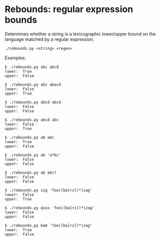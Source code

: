 Rebounds: regular expression bounds
===================================

Determines whether a string is a lexicographic lower/upper bound on the
language matched by a regular expression.

    ./rebounds.py <string> <regex>

Examples:

    $ ./rebounds.py abc abcd
    lower:  True
    upper:  False

    $ ./rebounds.py abc abacd
    lower:  False
    upper:  True

    $ ./rebounds.py abcd abcd
    lower:  False
    upper:  False

    $ ./rebounds.py abcd abc
    lower:  False
    upper:  True

    $ ./rebounds.py ab abc
    lower:  True
    upper:  False
 
    $ ./rebounds.py ab 'a*bc'
    lower:  False
    upper:  False

    $ ./rebounds.py ab abc?
    lower:  False
    upper:  False

    $ ./rebounds.py zig 'foo|(ba[rz])*|zag'
    lower:  False
    upper:  True

    $ ./rebounds.py quux 'foo|(ba[rz])*|zag'
    lower:  False
    upper:  False

    $ ./rebounds.py bam 'foo|(ba[rz])*|zag'
    lower:  True
    upper:  False
